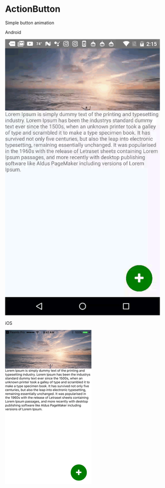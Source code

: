 # ActionButton
Simple button animation


Android

![Android](https://raw.githubusercontent.com/matt-eaton/ActionButton/master/demo_images/anglerN4F26Imatteaton09202017141548.mp4.gif)

iOS

![iOS](https://raw.githubusercontent.com/matt-eaton/ActionButton/master/demo_images/action_button.mov.gif)